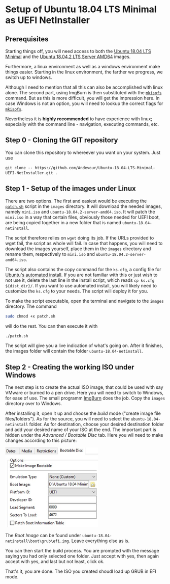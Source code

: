 # Setup of Ubuntu 18.04 LTS Minimal as UEFI NetInstaller

## Prerequisites

Starting things off, you will need access to both the [Ubuntu 18.04 LTS Minimal](http://archive.ubuntu.com/ubuntu/dists/bionic-updates/main/installer-amd64/current/images/netboot/mini.iso) and the [Ubuntu 18.04.2 LTS Server AMD64](http://cdimage.ubuntu.com/releases/18.04/release/ubuntu-18.04.2-server-amd64.iso) images.

Furthermore, a linux environment as well as a windows environment make things easier. Starting in the linux environment, the farther we progress, we switch up to windows.

Although I need to mention that all this can also be accomplished with linux alone. The second part, using ImgBurn is then substituted with the [`mkisofs`](https://wiki.ubuntuusers.de/mkisofs/) command. But as this is more difficult, you will get the impression here. In case Windows is not an option, you will need to lookup the correct flags for [`mkisofs`](https://wiki.ubuntuusers.de/mkisofs/).

Nevertheless it is **highly recommended** to have experience with linux; especially with the command line - navigation, executing commands, etc.

## Step 0 - Cloning the GIT repository

You can clone this repository to whereever you want on your system. Just use
```
git clone -- https://github.com/Andevour/Ubuntu-18.04-LTS-Minimal-UEFI-NetInstaller.git .
```

## Step 1 - Setup of the images under Linux

There are two options. The first and easiest would be executing the [`patch.sh`](https://noobient.com/2019/06/25/ubuntu-18-04-uefi-network-installer/) script in the `images` directory. It will download the needed images, namely `mini.iso` and `ubuntu-18.04.2-server-amd64.iso`. It will patch the `mini.iso` in a way that certain files, obviously those needed for UEFI boot, are being copied together in a new folder that is named `ubuntu-18.04-netinstall`.

The script therefore relies on `wget` doing its job. If the URLs provided to wget fail, the script as whole will fail. In case that happens, you will need to download the images yourself, place them in the `images` directory and rename them, respectively to  `mini.iso` and `ubuntu-18.04.2-server-amd64.iso`.

The script also contains the copy command for the `ks.cfg`, a config file for [Ubuntu's automated install](https://help.ubuntu.com/lts/installation-guide/i386/ch04s06.html). If you are not familiar with this or just wish to not use it, delete the last line in the install script, which reads `cp ks.cfg ${dist_dir}/`. If you want to use automated install, you will likely need to customize the `ks.cfg` to your needs. The script will deploy it for you.

To make the script executable, open the terminal and navigate to the `images` directory. The command

``` bash
sudo chmod +x patch.sh
```

will do the rest. You can then execute it with

``` bash
./patch.sh
```

The script will give you a live indication of what's going on. After it finishes, the images folder will contain the folder `ubuntu-18.04-netinstall`.

## Step 2 - Creating the working ISO under Windows

The next step is to create the actual ISO image, that could be used with say VMware or burned to a pen drive. Here you will need to switch to Windows, for ease of use. The small programm [ImgBurn](http://www.imgburn.com/index.php?act=download) does the job. Copy the `images` directory over to Windows.

After installing it, open it up and choose the *build* mode ("create image file files/folders"). As for the source, you will need to select the `ubuntu-18.04-netinstall` folder. As for destination, choose your desired destination folder and add your desired name of your ISO at the end. The important part is hidden under the *Advanced / Bootable Disc* tab. Here you wil need to make changes according to this picture:

![test](ImgBurnOptions.jpg "ImgBurn Settings II")

The *Boot Image* can be found under `ubuntu-18.04-netinstall\boot\grub\efi.img`. Leave everything else as is.

You can then start the build process. You are prompted with the message saying you had only selected one folder. Just accept with yes, then again accept with yes, and last but not least, click ok.

That's it, you are done. The ISO you created shoudl load up GRUB in EFI mode.
